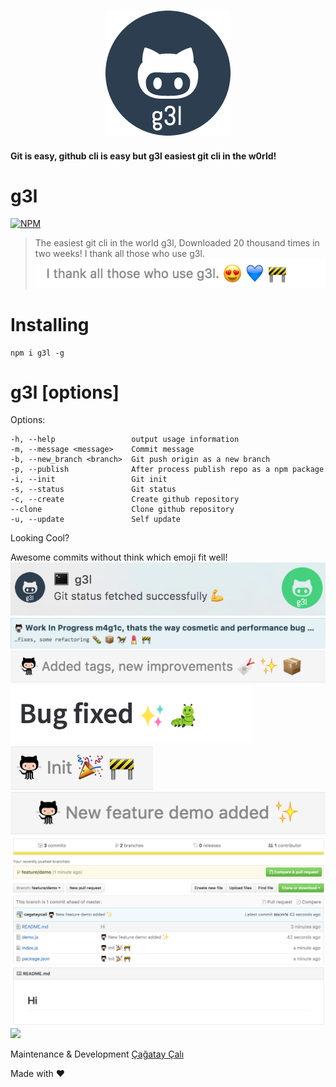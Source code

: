 <h3 align="center">
  <img src="images/g3l_midnight.png" alt="g3l logo" />
  <h4>
    Git is easy, github cli is easy but g3l easiest git cli in the w0rld!
  </h4>
</h3>

g3l
============

[![NPM](https://nodei.co/npm/g3l.png?downloads=true&downloadRank=true&stars=true)](https://nodei.co/npm/g3l/)
> The easiest git cli in the world g3l,
> Downloaded 20 thousand times in two weeks!
> I thank all those who use g3l.
![Thank you!](images/thanks.png)


# Installing

```
npm i g3l -g
```

#  g3l [options]

  Options:

    -h, --help                 output usage information
    -m, --message <message>    Commit message
    -b, --new_branch <branch>  Git push origin as a new branch
    -p, --publish              After process publish repo as a npm package
    -i, --init                 Git init
    -s, --status               Git status
    -c, --create               Create github repository
    --clone                    Clone github repository
    -u, --update               Self update


Looking Cool?

Awesome commits without think which emoji fit well!
![Notifications](images/notification.png)
![Awesome commits without think which emoji fit well!](images/fitwell.png)
![Awesome commits without think which emoji fit well!](images/fitwell2.png)
![Gitlab](images/gitlab.png)
![Demo](images/init.png)
![Demo](images/feature.png)
![Demo](images/demo.png)
![](images/demo.gif)

Maintenance & Development [Çağatay Çalı](http://github.com/cagataycali)

Made with :heart:
